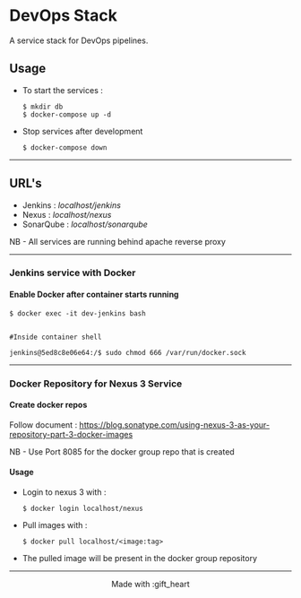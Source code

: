 # DevOps Stack
A service stack for DevOps pipelines. 

## Usage
- To start the services :
    ``` 
    $ mkdir db 
    $ docker-compose up -d 
    ```

- Stop services after development
    ```
    $ docker-compose down
    ```
---
## URL's

- Jenkins : *localhost/jenkins*
- Nexus : *localhost/nexus*
- SonarQube : *localhost/sonarqube*

NB - All services are running behind apache reverse proxy

---
### Jenkins service with Docker
#### Enable Docker after container starts running
```
$ docker exec -it dev-jenkins bash


#Inside container shell 

jenkins@5ed8c8e06e64:/$ sudo chmod 666 /var/run/docker.sock
```
---
### Docker Repository for Nexus 3 Service

#### Create docker repos

Follow document : https://blog.sonatype.com/using-nexus-3-as-your-repository-part-3-docker-images

NB - Use Port 8085 for the docker group repo that is created

#### Usage
- Login to nexus 3 with :
    ```
    $ docker login localhost/nexus
    ```
- Pull images with : 
    ```
    $ docker pull localhost/<image:tag>
    ```
- The pulled image will be present in the docker group repository

---
<p align="center"> Made with :gift_heart </p>   
